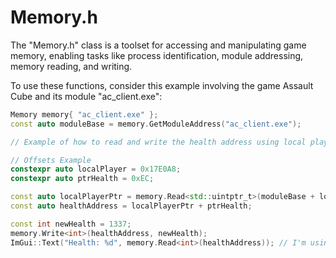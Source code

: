 # Memory.h
The "Memory.h" class is a toolset for accessing and manipulating game memory, enabling tasks like process identification, module addressing, memory reading, and writing.

To use these functions, consider this example involving the game Assault Cube and its module "ac_client.exe":

```c++
Memory memory{ "ac_client.exe" };
const auto moduleBase = memory.GetModuleAddress("ac_client.exe");

// Example of how to read and write the health address using local player and an offset to the health value:

// Offsets Example
constexpr auto localPlayer = 0x17E0A8;
constexpr auto ptrHealth = 0xEC;

const auto localPlayerPtr = memory.Read<std::uintptr_t>(moduleBase + localPlayer);
const auto healthAddress = localPlayerPtr + ptrHealth;

const int newHealth = 1337;
memory.Write<int>(healthAddress, newHealth);
ImGui::Text("Health: %d", memory.Read<int>(healthAddress)); // I'm using the ImGui Framework to display the value stored in the health address, but you can use std::cout if you prefer.
```
